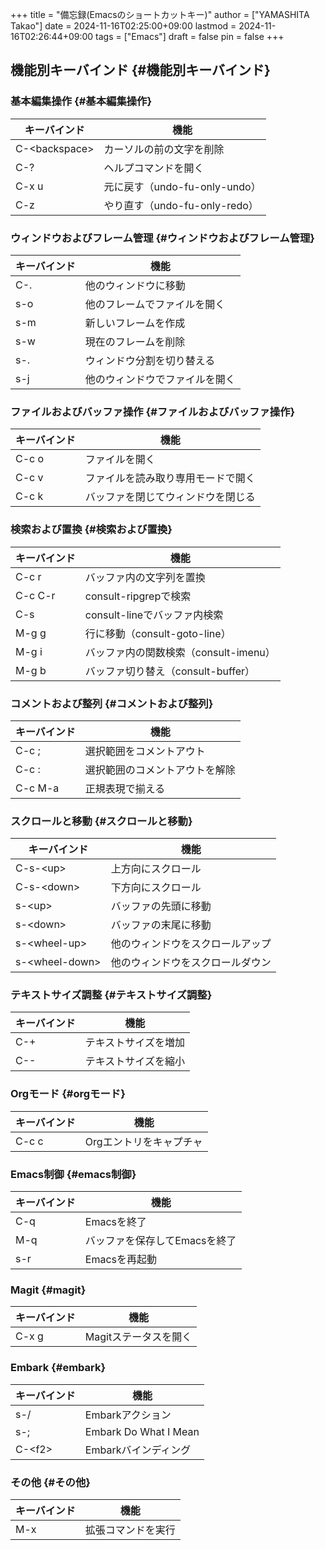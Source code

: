 +++
title = "備忘録(Emacsのショートカットキー)"
author = ["YAMASHITA Takao"]
date = 2024-11-16T02:25:00+09:00
lastmod = 2024-11-16T02:26:44+09:00
tags = ["Emacs"]
draft = false
pin = false
+++

## 機能別キーバインド {#機能別キーバインド}


### 基本編集操作 {#基本編集操作}

| キーバインド        | 機能                    |
|---------------|-----------------------|
| C-&lt;backspace&gt; | カーソルの前の文字を削除 |
| C-?                 | ヘルプコマンドを開く    |
| C-x u               | 元に戻す（undo-fu-only-undo） |
| C-z                 | やり直す（undo-fu-only-redo） |


### ウィンドウおよびフレーム管理 {#ウィンドウおよびフレーム管理}

| キーバインド | 機能            |
|--------|---------------|
| C-.    | 他のウィンドウに移動 |
| s-o    | 他のフレームでファイルを開く |
| s-m    | 新しいフレームを作成 |
| s-w    | 現在のフレームを削除 |
| s-.    | ウィンドウ分割を切り替える |
| s-j    | 他のウィンドウでファイルを開く |


### ファイルおよびバッファ操作 {#ファイルおよびバッファ操作}

| キーバインド | 機能              |
|--------|-----------------|
| C-c o  | ファイルを開く    |
| C-c v  | ファイルを読み取り専用モードで開く |
| C-c k  | バッファを閉じてウィンドウを閉じる |


### 検索および置換 {#検索および置換}

| キーバインド | 機能                      |
|--------|-------------------------|
| C-c r   | バッファ内の文字列を置換  |
| C-c C-r | consult-ripgrepで検索     |
| C-s     | consult-lineでバッファ内検索 |
| M-g g   | 行に移動（consult-goto-line） |
| M-g i   | バッファ内の関数検索（consult-imenu） |
| M-g b   | バッファ切り替え（consult-buffer） |


### コメントおよび整列 {#コメントおよび整列}

| キーバインド | 機能            |
|--------|---------------|
| C-c ;   | 選択範囲をコメントアウト |
| C-c :   | 選択範囲のコメントアウトを解除 |
| C-c M-a | 正規表現で揃える |


### スクロールと移動 {#スクロールと移動}

| キーバインド         | 機能             |
|----------------|----------------|
| C-s-&lt;up&gt;       | 上方向にスクロール |
| C-s-&lt;down&gt;     | 下方向にスクロール |
| s-&lt;up&gt;         | バッファの先頭に移動 |
| s-&lt;down&gt;       | バッファの末尾に移動 |
| s-&lt;wheel-up&gt;   | 他のウィンドウをスクロールアップ |
| s-&lt;wheel-down&gt; | 他のウィンドウをスクロールダウン |


### テキストサイズ調整 {#テキストサイズ調整}

| キーバインド | 機能       |
|--------|----------|
| C-+    | テキストサイズを増加 |
| C--    | テキストサイズを縮小 |


### Orgモード {#orgモード}

| キーバインド | 機能          |
|--------|-------------|
| C-c c  | Orgエントリをキャプチャ |


### Emacs制御 {#emacs制御}

| キーバインド | 機能              |
|--------|-----------------|
| C-q    | Emacsを終了       |
| M-q    | バッファを保存してEmacsを終了 |
| s-r    | Emacsを再起動     |


### Magit {#magit}

| キーバインド | 機能          |
|--------|-------------|
| C-x g  | Magitステータスを開く |


### Embark {#embark}

| キーバインド | 機能                  |
|--------|---------------------|
| s-/          | Embarkアクション      |
| s-;          | Embark Do What I Mean |
| C-&lt;f2&gt; | Embarkバインディング  |


### その他 {#その他}

| キーバインド | 機能      |
|--------|---------|
| M-x    | 拡張コマンドを実行 |
